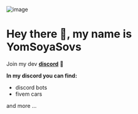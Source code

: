 ![image](https://user-images.githubusercontent.com/64097939/167210913-81be7462-73a1-4fba-b8a1-2eb2215fcc49.png)


# Hey there 👋, my name is YomSoyaSovs



Join my dev **[discord](https://discord.gg/CeCur92mYa)** 🦜

**In my discord you can find:**

- discord bots
- fivem cars

and more ...
